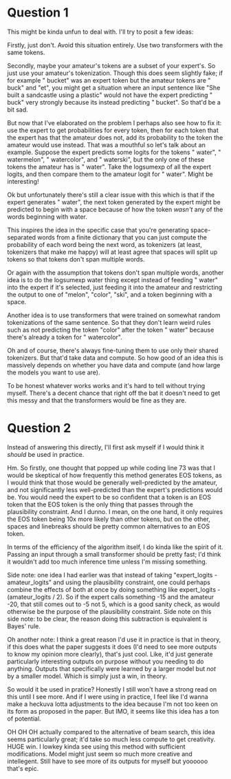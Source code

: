 # Question 1

This might be kinda unfun to deal with. I'll try to posit a few ideas:

Firstly, just don't. Avoid this situation entirely. Use two transformers with the same tokens.

Secondly, maybe your amateur's tokens are a subset of your expert's. So just use your amateur's tokenization. Though this does seem slightly fake; if for example " bucket" was an expert token but the amateur tokens are " buck" and "et", you might get a situation where an input sentence like "She built a sandcastle using a plastic" would not have the expert predicting " buck" very strongly because its instead predicting " bucket". So that'd be a bit sad.

But now that I've elaborated on the problem I perhaps also see how to fix it: use the expert to get probabilities for every token, then for each token that the expert has that the amateur does not, add its probability to the token the amateur would use instead. That was a mouthful so let's talk about an example. Suppose the expert predicts some logits for the tokens " water", " watermelon", " watercolor", and " waterski", but the only one of these tokens the amateur has is " water". Take the logsumexp of all the expert logits, and then compare them to the amateur logit for " water". Might be interesting!

Ok but unfortunately there's still a clear issue with this which is that if the expert generates " water", the next token generated by the expert might be predicted to begin with a space because of how the token *wasn't* any of the words beginning with water.

This inspires the idea in the specific case that you're generating space-separated words from a finite dictionary that you can just compute the probability of each word being the next word, as tokenizers (at least, tokenizers that make me happy) will at least agree that spaces will split up tokens so that tokens don't span multiple words.

Or again with the assumption that tokens don't span multiple words, another idea is to do the logsumexp water thing except instead of feeding " water" into the expert if it's selected, just feeding it into the amateur and restricting the output to one of "melon", "color", "ski", and a token beginning with a space.

Another idea is to use transformers that were trained on somewhat random tokenizations of the same sentence. So that they don't learn weird rules such as not predicting the token "color" after the token " water" because there's already a token for " watercolor".

Oh and of course, there's always fine-tuning them to use only their shared tokenizers. But that'd take data and compute. So how good of an idea this is massively depends on whether you have data and compute (and how large the models you want to use are).

To be honest whatever works works and it's hard to tell without trying myself. There's a decent chance that right off the bat it doesn't need to get this messy and that the transformers would be fine as they are.

# Question 2

Instead of answering this directly, I'll first ask myself if I would think it *should* be used in practice.

Hm. So firstly, one thought that popped up while coding line 73 was that I would be skeptical of how frequently this method generates EOS tokens, as I would think that those would be generally well-predicted by the amateur, and not significantly less well-predicted than the expert's predictions would be. You would need the expert to be so confident that a token is an EOS token that the EOS token is the only thing that passes through the plausibility constraint. And I dunno. I mean, on the one hand, it only requires the EOS token being 10x more likely than other tokens, but on the other, spaces and linebreaks should be pretty common alternatives to an EOS token.

In terms of the efficiency of the algorithm itself, I do kinda like the spirit of it. Passing an input through a small transformer should be pretty fast; I'd think it wouldn't add too much inference time unless I'm missing something.

Side note: one idea I had earlier was that instead of taking "expert_logits - amateur_logits" and using the plausibility constraint, one could perhaps combine the effects of both at once by doing something like expert_logits - (amateur_logits / 2). So if the expert calls something -15 and the amateur -20, that still comes out to -5 not 5, which is a good sanity check, as would otherwise be the purpose of the plausibility constraint. Side note on this side note: to be clear, the reason doing this subtraction is equivalent is Bayes' rule.

Oh another note: I think a great reason I'd use it in practice is that in theory, if this does what the paper suggests it does (I'd need to see more outputs to know my opinion more clearly), that's just cool. Like, it'd just generate particularly interesting outputs on purpose without you needing to do anything. Outputs that specifically were learned by a larger model but *not* by a smaller model. Which is simply just a win, in theory.

So would it be used in pratice? Honestly I still won't have a strong read on this until I see more. And if I were using in practice, I feel like I'd wanna make a heckuva lotta adjustments to the idea because I'm not too keen on its form as proposed in the paper. But IMO, it seems like this idea has a ton of potential.

OH OH OH actually compared to the alternative of beam search, this idea seems particularly great; it'd take so much less compute to get creativity. HUGE win. I lowkey kinda see using this method with sufficient modifications. Model might just seem so much more creative and intellegent. Still have to see more of its outputs for myself but yoooooo that's epic.